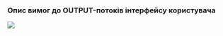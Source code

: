 ### Опис вимог до OUTPUT-потоків інтерфейсу користувача
![](https://user-images.githubusercontent.com/79440042/191929555-35b679f6-ca9e-4eaa-8afa-38249acdd216.png)
